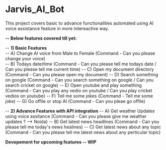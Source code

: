# Jarvis_AI_Bot
This project covers basic to advance functionalities automated using AI voice assistance feature in more intereactive way. 

**-- Below features covered till yet:**

-- **1) Basic Features** <br />
-- A) Change AI voice from Male to Female (Command - Can you please change your voice) <br />
-- B) Todays date/time (Command - Can you please tell me todays date / Can you please tell me current time)
-- C) Open my document directory (Command - Can you please open my document)
-- D) Search something on google (Command - Can you search something on google / Can you search cricket on google)
-- E) Open youtube and play something (Command - Can you play any vedio on youtube / Can you play cricket vedios on youtube)
-- F) Tell me some jokes (Command - Tell me some joke)
-- G) Go offile or stop AI (Command - Can you pleae go offile)

-- **2) Advance Features with API integration**
-- A) Get weather Updates using voice assitance (Command - Can you please give me weather updates ? --> Noida)
-- B) Get latest news headlines (Command - Can you please tell me today's news healines)
-- C) Get latest news about any topic (Command - Can you please tell me latest news about any perticular topic)

**Devopement for upcoming features -- WIP**




